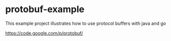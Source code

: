 protobuf-example
================

This example project illustrates how to use protocol buffers
with java and go

https://code.google.com/p/protobuf/

